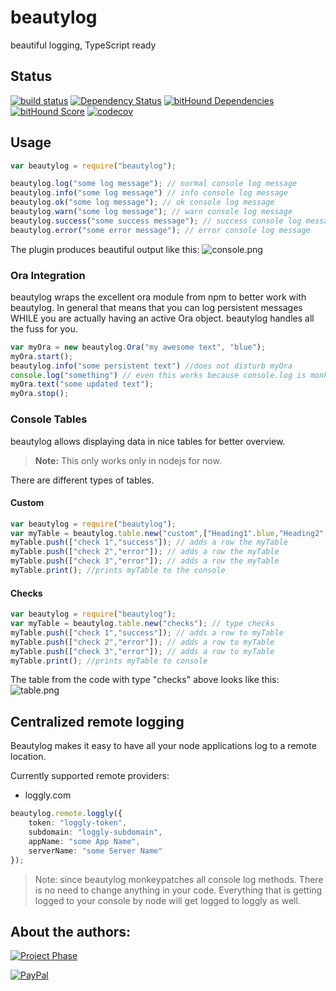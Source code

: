 # beautylog
beautiful logging, TypeScript ready

## Status
[![build status](https://gitlab.com/pushrocks/beautylog/badges/master/build.svg)](https://gitlab.com/pushrocks/beautylog/commits/master)
[![Dependency Status](https://david-dm.org/pushrocks/beautylog.svg)](https://david-dm.org/pushrocks/beautylog)
[![bitHound Dependencies](https://www.bithound.io/github/pushrocks/beautylog/badges/dependencies.svg)](https://www.bithound.io/github/pushrocks/beautylog/master/dependencies/npm)
[![bitHound Score](https://www.bithound.io/github/pushrocks/beautylog/badges/score.svg)](https://www.bithound.io/github/pushrocks/beautylog)
[![codecov](https://codecov.io/gh/pushrocks/beautylog/branch/master/graph/badge.svg)](https://codecov.io/gh/pushrocks/beautylog)

## Usage

```typescript
var beautylog = require("beautylog");

beautylog.log("some log message"); // normal console log message
beautylog.info("some log message") // info console log message
beautylog.ok("some log message"); // ok console log message
beautylog.warn("some log message"); // warn console log message
beautylog.success("some success message"); // success console log message
beautylog.error("some error message"); // error console log message
```
The plugin produces beautiful output like this:
![console.png](https://mediaserve.lossless.digital/github.com/pushrocks/beautylog/console.png)

### Ora Integration
beautylog wraps the excellent ora module from npm to better work with beautylog. In general that means that you can log persistent messages WHILE you are actually having an active Ora object. beautylog handles all the fuss for you.

```typescript
var myOra = new beautylog.Ora("my awesome text", "blue");
myOra.start();
beautylog.info("some persistent text") //does not disturb myOra
console.log("something") // even this works because console.log is monkeypatched by beautylog
myOra.text("some updated text");
myOra.stop();
```

### Console Tables
beautylog allows displaying data in nice tables for better overview.

> **Note:** This only works only in nodejs for now.

There are different types of tables.

#### Custom

```javascript
var beautylog = require("beautylog");
var myTable = beautylog.table.new("custom",["Heading1".blue,"Heading2".blue,"Heading3".blue]); // type "custom"
myTable.push(["check 1","success"]); // adds a row the myTable
myTable.push(["check 2","error"]); // adds a row the myTable
myTable.push(["check 3","error"]); // adds a row the myTable
myTable.print(); //prints myTable to the console
```

#### Checks

```javascript
var beautylog = require("beautylog");
var myTable = beautylog.table.new("checks"); // type checks
myTable.push(["check 1","success"]); // adds a row to myTable
myTable.push(["check 2","error"]); // adds a row to myTable
myTable.push(["check 3","error"]); // adds a row to myTable
myTable.print(); //prints myTable to console
```

The table from the code with type "checks" above looks like this:
![table.png](https://mediaserve.lossless.digital/github.com/pushrocks/beautylog/table.png)

## Centralized remote logging
Beautylog makes it easy to have all your node applications log to a remote location.

Currently supported remote providers:

* loggly.com

```typescript
beautylog.remote.loggly({
    token: "loggly-token",
    subdomain: "loggly-subdomain",
    appName: "some App Name",
    serverName: "some Server Name"
});
```

> Note: since beautylog monkeypatches all console log methods.
There is no need to change anything in your code.
Everything that is getting logged to your console by node will get logged to loggly as well.

## About the authors:
[![Project Phase](https://mediaserve.lossless.digital/lossless.com/img/createdby_github.svg)](https://lossless.com/)

[![PayPal](https://img.shields.io/badge/Support%20us-PayPal-blue.svg)](https://paypal.me/lossless)
